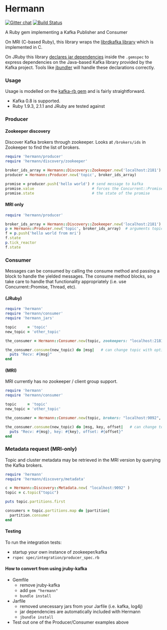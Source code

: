# Hermann

[![Gitter chat](https://badges.gitter.im/reiseburo/hermann.png)](https://gitter.im/reiseburo/hermann) [![Build Status](https://travis-ci.org/reiseburo/hermann.svg?branch=master)](https://travis-ci.org/reiseburo/hermann)

A Ruby gem implementing a Kafka Publisher and Consumer

On MRI (C-based Ruby), this library wraps the [librdkafka
library](https://github.com/edenhill/librdkafka) which is implemented in C.

On JRuby this library [declares jar
dependencies](https://github.com/mkristian/jar-dependencies/wiki/declare-jars-inside-gemspec)
inside the `.gemspec` to express dependencies on the Java-based Kafka library
provided by the Kafka project. Tools like
[jbundler](https://github.com/mkristian/jbundler) will handle these
declarations correctly.

### Usage

Usage is modelled on the
[kafka-rb gem](https://github.com/acrosa/kafka-rb) and is fairly
straightforward.

- Kafka 0.8 is supported.
- Ruby 1.9.3, 2.1.1 and JRuby are tested against


### Producer

#### Zookeeper discovery

Discover Kafka brokers through zookeeper.  Looks at ```/brokers/ids``` in Zookeeper to find the list of brokers.

```ruby
require 'hermann/producer'
require 'hermann/discovery/zookeeper'

broker_ids_array = Hermann::Discovery::Zookeeper.new('localhost:2181').get_brokers
producer = Hermann::Producer.new('topic', broker_ids_array)

promise = producer.push('hello world') # send message to kafka
promise.value                          # forces the Concurrent::Promise to finish excuting (#value!)
promise.state                          # the state of the promise
```


#### MRI only

```ruby
require 'hermann/producer'

broker_ids_array = Hermann::Discovery::Zookeeper.new('localhost:2181').get_brokers
p = Hermann::Producer.new('topic', broker_ids_array)  # arguments topic, list of brokers
f = p.push('hello world from mri')
f.state
p.tick_reactor
f.state
```

### Consumer

Messages can be consumed by calling the consume method and passing a block to handle the yielded messages.  The consume method blocks, so take care to handle that functionality appropriately (i.e. use Concurrent::Promise, Thread, etc).

#### (JRuby)
```ruby
require 'hermann'
require 'hermann/consumer'
require 'hermann_jars'

topic     = 'topic'
new_topic = 'other_topic'

the_consumer = Hermann::Consumer.new(topic, zookeepers: "localhost:2181", group_id: "group1")

the_consumer.consume(new_topic) do |msg|   # can change topic with optional argument to .consume
  puts "Recv: #{msg}"
end
```


#### (MRI)

MRI currently has no zookeeper / client group support.

```ruby
require 'hermann'
require 'hermann/consumer'

topic     = 'topic'
new_topic = 'other_topic'

the_consumer = Hermann::Consumer.new(topic, brokers: "localhost:9092", partition: 1)

the_consumer.consume(new_topic) do |msg, key, offset|   # can change topic with optional argument to .consume
  puts "Recv: #{msg}, key: #{key}, offset: #{offset}"
end
```

### Metadata request (MRI-only)

Topic and cluster metadata may be retrieved in the MRI version by querying the Kafka brokers.

```ruby
require 'hermann'
require 'hermann/discovery/metadata'

c = Hermann::Discovery::Metadata.new( "localhost:9092" )
topic = c.topic("topic")

puts topic.partitions.first

consumers = topic.partitions.map do |partition|
  partition.consumer
end

```

#### Testing

To run the integration tests:
 * startup your own instance of zookeeper/kafka
 * `rspec spec/integration/producer_spec.rb`


#### How to convert from using jruby-kafka

* Gemfile
  * remove jruby-kafka
  * add ```gem "hermann"```
  * ```bundle install```
* Jarfile
  * removed unecessary jars from your Jarfile (i.e. kafka, log4j)
  * jar dependencies are automatically included with Hermann
  * ```jbundle install```
* Test out one of the Producer/Consumer examples above





